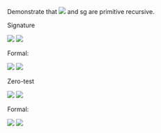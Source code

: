 Demonstrate that   <img src="http://latex.codecogs.com/gif.latex?\overline{sg}" border="0"/> and sg are primitive recursive.

Signature

<img src="http://latex.codecogs.com/gif.latex?sg(0)=0" border="0"/>

<img src="http://latex.codecogs.com/gif.latex?sg(n+1)=1" border="0"/>

Formal:

<img src="http://latex.codecogs.com/gif.latex?sg(0)=Z(0)" border="0"/>

<img src="http://latex.codecogs.com/gif.latex?sg(n+1)=S(Z(P^{1}_{1}(sg(n),n)))" border="0"/>

Zero-test

<img src="http://latex.codecogs.com/gif.latex?\overline{sg}(0)=1" border="0"/>

<img src="http://latex.codecogs.com/gif.latex?\overline{sg}(n+1)=0" border="0"/>

Formal:

<img src="http://latex.codecogs.com/gif.latex?\overline{sg}(0)=S(Z(0))" border="0"/>


<img src="http://latex.codecogs.com/gif.latex?\overline{sg}(n+1)=Z(P^{1}_{1}(\overline{sg}(n),n))" border="0"/>
